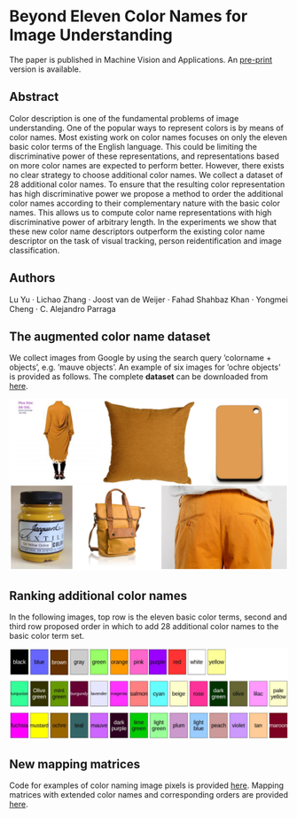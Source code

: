 # Beyond Eleven Color Names for Image Understanding

The paper is published in Machine Vision and Applications. An [pre-print](https://www.cvc.uab.es/LAMP/wp-content/papercite-data/pdf/lu2018cn.pdf) version is available.

## Abstract

Color description is one of the fundamental problems of image understanding. One of the popular ways to represent colors is by means of color names. Most existing work on color names focuses on only the eleven basic color terms of the English language. This could be limiting the discriminative power of these representations, and representations based on more color names are expected to perform better. However, there exists no clear strategy to choose additional color names.
  We collect a dataset of 28 additional color names. To ensure that the resulting color representation has high discriminative
power we propose a method to order the additional color names according to their complementary nature with the basic color names. This allows us to compute color name representations with high discriminative power of arbitrary length. In the experiments we show that these new color name descriptors outperform the existing color name descriptor on the task of visual tracking, person reidentification and image classification.

## Authors

Lu Yu · Lichao Zhang · Joost van de Weijer · Fahad Shahbaz Khan · Yongmei Cheng · C. Alejandro Parraga

## The augmented color name dataset

We collect images from Google by using the search query ’colorname + objects’, e.g. ’mauve objects’. An example of six images for ’ochre objects’ is provided as follows. The complete **dataset** can be downloaded from [here](https://www.dropbox.com/s/gpuuj7zg0nwrrea/cn39_dataset.zip?dl=0). 

![The augmented color name dataset](./dataset_example.png)

## Ranking additional color names

In the following images, top row is the eleven basic color terms, second and third row proposed order in which to add 28 additional color names to the basic color term set.

![Ranking additional color names](./ranks.png)

## New mapping matrices 
Code for examples of color naming image pixels is provided [here](./ExtendedColorNaming). Mapping matrices with extended color names and corresponding orders are provided [here](./ExtendedColorNaming/mapping_matrices).
